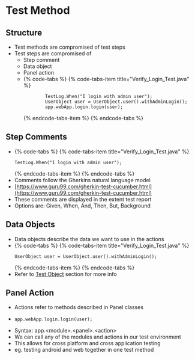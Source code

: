 # Test Method

## Structure

* Test methods are compromised of test steps
* Test steps are compromised of
  * Step comment
  * Data object
  * Panel action
  * {% code-tabs %}
    {% code-tabs-item title="Verify\_Login\_Test.java" %}
    ```text
    		TestLog.When("I login with admin user");
    		UserObject user = UserObject.user().withAdminLogin();
    		app.webApp.login.login(user);
    ```
    {% endcode-tabs-item %}
    {% endcode-tabs %}

## Step Comments

* {% code-tabs %}
  {% code-tabs-item title="Verify\_Login\_Test.java" %}
  ```text
  TestLog.When("I login with admin user");
  ```
  {% endcode-tabs-item %}
  {% endcode-tabs %}
* Comments follow the Gherkins natural language model 
* [https://www.guru99.com/gherkin-test-cucumber.html](https://www.guru99.com/gherkin-test-cucumber.html)
* These comments are displayed in the extent test report 
* Options are: Given, When, And, Then, But, Background

## Data Objects

* Data objects describe the data we want to use in the actions
* {% code-tabs %}
  {% code-tabs-item title="Verify\_Login\_Test.java" %}
  ```text
  UserObject user = UserObject.user().withAdminLogin();
  ```
  {% endcode-tabs-item %}
  {% endcode-tabs %}
* Refer to [Test Object](https://ehsan-matean.gitbook.io/automationcore/~/edit/drafts/-L_G98XxUqlCKVCkJFH2/test-object/test-object) section for more info

## Panel Action

* Actions refer to methods described in Panel classes 
* ```text
  app.webApp.login.login(user);
  ```
* Syntax: app.&lt;module&gt;.&lt;panel&gt;.&lt;action&gt;
* We can call any of the modules and actions in our test environment
* This allows for cross platform and cross application testing
* eg. testing android and web together in one test method



